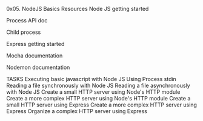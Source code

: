 0x05. NodeJS Basics
Resources
Node JS getting started

Process API doc

Child process

Express getting started

Mocha documentation

Nodemon documentation

TASKS
Executing basic javascript with Node JS
Using Process stdin
Reading a file synchronously with Node JS
Reading a file asynchronously with Node JS
Create a small HTTP server using Node's HTTP module
Create a more complex HTTP server using Node's HTTP module
Create a small HTTP server using Express
Create a more complex HTTP server using Express
Organize a complex HTTP server using Express
